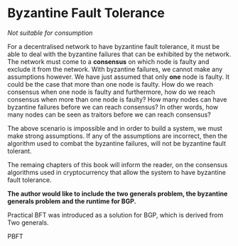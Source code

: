 # Byzantine Fault Tolerance

_Not suitable for consumption_

For a decentralised network to have byzantine fault tolerance, it must be able to deal with the byzantine failures that can be exhibited by the network. The network must come to a **consensus** on which node is faulty and exclude it from the network. With byzantine failures, we cannot make any assumptions however. We have just assumed that only **one** node is faulty. It could be the case that more than one node is faulty. How do we reach consensus when one node is faulty and furthermore, how do we reach consensus when more than one node is faulty? How many nodes can have byzantine failures before we can reach consensus? In other words, how many nodes can be seen as traitors before we can reach consensus?

The above scenario is impossible and in order to build a system, we must make strong assumptions. If any of the assumptions are incorrect, then the algorithm used to combat the byzantine failures, will not be byzantine fault tolerant.

The remaing chapters of this book will inform the reader, on the consensus algorithms used in cryptocurrency that allow the system to have byzantine fault tolerance.



**The author would like to include the two generals problem, the byzantine generals problem and the runtime for BGP.**

Practical BFT was introduced as a solution for BGP, which is derived from Two generals.

PBFT 

